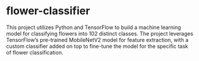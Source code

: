 # flower-classifier
This project utilizes Python and TensorFlow to build a machine learning model for classifying flowers into 102 distinct classes. The project leverages TensorFlow’s pre-trained MobileNetV2 model for feature extraction, with a custom classifier added on top to fine-tune the model for the specific task of flower classification.
